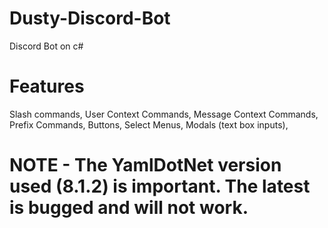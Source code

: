 # Dusty-Discord-Bot
Discord Bot on c#
# Features
Slash commands,
User Context Commands,
Message Context Commands,
Prefix Commands,
Buttons,
Select Menus,
Modals (text box inputs),
# NOTE - The YamlDotNet version used (8.1.2) is important. The latest is bugged and will not work.

